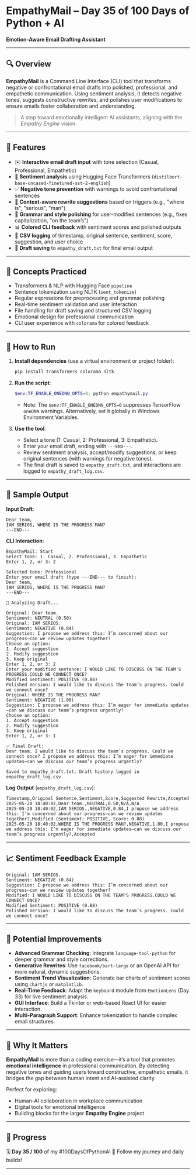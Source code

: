# EmpathyMail – Day 35 of 100 Days of Python + AI

**Emotion-Aware Email Drafting Assistant**

---

## 🔍 Overview

**EmpathyMail** is a Command Line Interface (CLI) tool that transforms negative or confrontational email drafts into polished, professional, and empathetic communication. Using sentiment analysis, it detects negative tones, suggests constructive rewrites, and polishes user modifications to ensure emails foster collaboration and understanding.

> A step toward emotionally intelligent AI assistants, aligning with the *Empathy Engine* vision.

---

## 🎯 Features

* ✉️ **Interactive email draft input** with tone selection (Casual, Professional, Empathetic)
* 💬 **Sentiment analysis** using Hugging Face Transformers (`distilbert-base-uncased-finetuned-sst-2-english`)
* ✅ **Negative tone prevention** with warnings to avoid confrontational sentences
* 📝 **Context-aware rewrite suggestions** based on triggers (e.g., "where is", "serious", "man")
* 🧹 **Grammar and style polishing** for user-modified sentences (e.g., fixes capitalization, "on the team’s")
* 📊 **Colored CLI feedback** with sentiment scores and polished outputs
* 💾 **CSV logging** of timestamp, original sentence, sentiment, score, suggestion, and user choice
* 📄 **Draft saving** to `empathy_draft.txt` for final email output

---

## 🧠 Concepts Practiced

* Transformers & NLP with Hugging Face `pipeline`
* Sentence tokenization using NLTK (`sent_tokenize`)
* Regular expressions for preprocessing and grammar polishing
* Real-time sentiment validation and user interaction
* File handling for draft saving and structured CSV logging
* Emotional design for professional communication
* CLI user experience with `colorama` for colored feedback

---

## 🚀 How to Run

1. **Install dependencies** (use a virtual environment or project folder):

   ```bash
   pip install transformers colorama nltk
   ```

2. **Run the script**:

   ```powershell
   $env:TF_ENABLE_ONEDNN_OPTS=0; python empathymail.py
   ```

   * Note: The `$env:TF_ENABLE_ONEDNN_OPTS=0` suppresses TensorFlow `oneDNN` warnings. Alternatively, set it globally in Windows Environment Variables.

3. **Use the tool**:

   * Select a tone (1: Casual, 2: Professional, 3: Empathetic).
   * Enter your email draft, ending with `---END---`.
   * Review sentiment analysis, accept/modify suggestions, or keep original sentences (with warnings for negative tones).
   * The final draft is saved to `empathy_draft.txt`, and interactions are logged to `empathy_draft_log.csv`.

---

## 📁 Sample Output

**Input Draft**:
```
Dear team,
IAM SERIOS, WHERE IS THE PROGRESS MAN?
---END---
```

**CLI Interaction**:
```
EmpathyMail: Start
Select tone: 1. Casual, 2. Professional, 3. Empathetic
Enter 1, 2, or 3: 2

Selected tone: Professional
Enter your email draft (type ---END--- to finish):
Dear team,
IAM SERIOS, WHERE IS THE PROGRESS MAN?
---END---

🧠 Analyzing Draft...

Original: Dear team.
Sentiment: NEUTRAL (0.50)
Original: IAM SERIOS.
Sentiment: NEGATIVE (0.84)
Suggestion: I propose we address this: I’m concerned about our progress—can we review updates together?
Choose an option:
1. Accept suggestion
2. Modify suggestion
3. Keep original
Enter 1, 2, or 3: 2
Enter your modified sentence: I WOULD LIKE TO DISCUSS ON THE TEAM'S PROGRESS.COULD WE CONNECT ONCE?
Modified Sentiment: POSITIVE (0.88)
Polished Version: I would like to discuss the team’s progress. Could we connect once?
Original: WHERE IS THE PROGRESS MAN?
Sentiment: NEGATIVE (1.00)
Suggestion: I propose we address this: I’m eager for immediate updates—can we discuss our team’s progress urgently?
Choose an option:
1. Accept suggestion
2. Modify suggestion
3. Keep original
Enter 1, 2, or 3: 1

✅ Final Draft:
Dear team. I would like to discuss the team’s progress. Could we connect once? I propose we address this: I’m eager for immediate updates—can we discuss our team’s progress urgently?

Saved to empathy_draft.txt. Draft history logged in empathy_draft_log.csv.
```

**Log Output** (`empathy_draft_log.csv`):
```csv
Timestamp,Original Sentence,Sentiment,Score,Suggested Rewrite,Accepted
2025-05-20 18:40:02,Dear team.,NEUTRAL,0.50,N/A,N/A
2025-05-20 18:40:02,IAM SERIOS.,NEGATIVE,0.84,I propose we address this: I’m concerned about our progress—can we review updates together?,Modified (Sentiment: POSITIVE, Score: 0.88)
2025-05-20 18:40:02,WHERE IS THE PROGRESS MAN?,NEGATIVE,1.00,I propose we address this: I’m eager for immediate updates—can we discuss our team’s progress urgently?,Accepted
```

---

## 📈 Sentiment Feedback Example

```
Original: IAM SERIOS.
Sentiment: NEGATIVE (0.84)
Suggestion: I propose we address this: I’m concerned about our progress—can we review updates together?
Modified: I WOULD LIKE TO DISCUSS ON THE TEAM'S PROGRESS.COULD WE CONNECT ONCE?
Modified Sentiment: POSITIVE (0.88)
Polished Version: I would like to discuss the team’s progress. Could we connect once?
```

---

## 🧩 Potential Improvements

* **Advanced Grammar Checking**: Integrate `language-tool-python` for deeper grammar and style corrections.
* **Generative Rewrites**: Use `facebook/bart-large` or an OpenAI API for more natural, dynamic suggestions.
* **Sentiment Trend Visualization**: Generate bar charts of sentiment scores using `chartjs` or `matplotlib`.
* **Real-Time Feedback**: Adapt the `keyboard` module from `EmotionLens` (Day 33) for live sentiment analysis.
* **GUI Interface**: Build a Tkinter or web-based React UI for easier interaction.
* **Multi-Paragraph Support**: Enhance tokenization to handle complex email structures.

---

## 🙌 Why It Matters

**EmpathyMail** is more than a coding exercise—it’s a tool that promotes **emotional intelligence** in professional communication. By detecting negative tones and guiding users toward constructive, empathetic emails, it bridges the gap between human intent and AI-assisted clarity.

Perfect for exploring:
* Human-AI collaboration in workplace communication
* Digital tools for emotional intelligence
* Building blocks for the larger **Empathy Engine** project

---

## 📆 Progress

🗓️ **Day 35 / 100** of my #100DaysOfPythonAI
🔗 Follow my journey and daily builds!

---